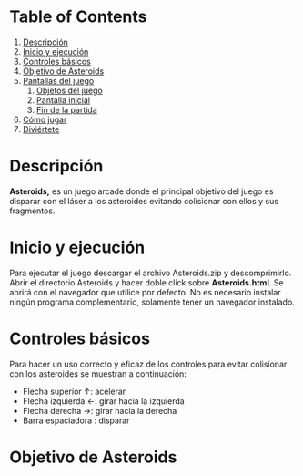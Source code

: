 



# Table of Contents

1. [Descripción](#Descripción)
2. [Inicio y ejecución](#Inicio-y-ejecución)
3. [Controles básicos](#Controles-básicos)
4. [Objetivo de Asteroids](#Objetivo-de-Asteroids)
5. [Pantallas del juego](#Pantallas-del-juego)
   1. [Objetos del juego](##Objetos-del-juego)
   2. [Pantalla inicial](##Pantalla-inicial)
   3. [Fin de la partida](##Fin-de-la-partida)
6. [Cómo jugar](#Cómo-jugar)
7. [Diviértete](#Diviértete)



# Descripción	
**Asteroids,** es un juego arcade donde el principal objetivo del juego es disparar con el láser a los asteroides evitando colisionar con ellos y sus fragmentos.


# Inicio y ejecución
Para ejecutar el juego descargar el archivo Asteroids.zip y descomprimirlo. Abrir el directorio Asteroids y hacer doble click sobre **Asteroids.html**. Se abrirá con el navegador que utilice por defecto. No es necesario instalar ningún programa complementario, solamente tener un navegador instalado. 


# Controles básicos
Para hacer un uso correcto y eficaz de los controles para evitar colisionar con los asteroides se muestran a continuación: 

* Flecha superior      ↑: acelerar
* Flecha izquierda ←: girar hacia la izquierda
* Flecha derecha   →: girar hacia la derecha
* Barra espaciadora  : disparar


# Objetivo de Asteroids




